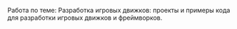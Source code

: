 Работа по теме: Разработка игровых движков: проекты и примеры кода для разработки игровых движков и фреймворков.
